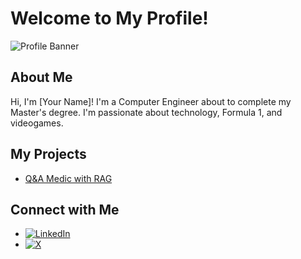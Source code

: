 # Welcome to My Profile!

![Profile Banner](https://example.com/banner.png)

## About Me
Hi, I'm [Your Name]! I'm a Computer Engineer about to complete my Master's degree. I'm passionate about technology, Formula 1, and videogames.


## My Projects
- [Q&A Medic with RAG]([https://github.com/username/project1](https://github.com/antimus1995/BigData))

## Connect with Me
- [![LinkedIn](https://img.shields.io/badge/LinkedIn-0A66C2?style=for-the-badge&logo=linkedin&logoColor=white)]([https://www.linkedin.com/in/yourprofile](https://www.linkedin.com/in/antimo-barbato-a236421ab/))
- [![X](https://img.shields.io/badge/X-1DA1F2?style=for-the-badge&logo=twitter&logoColor=white)](https://x.com/antimus95)

